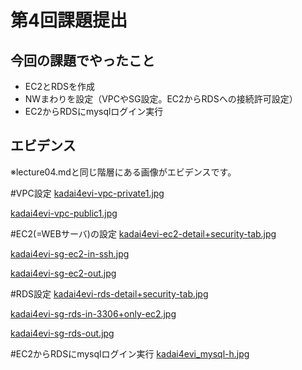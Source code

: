# 第4回課題提出

## 今回の課題でやったこと
 - EC2とRDSを作成
 - NWまわりを設定（VPCやSG設定。EC2からRDSへの接続許可設定）
 - EC2からRDSにmysqlログイン実行

## エビデンス

 ※lecture04.mdと同じ階層にある画像がエビデンスです。


#VPC設定
[kadai4evi-vpc-private1.jpg](./kadai4evi-vpc-private1.jpg)

[kadai4evi-vpc-public1.jpg](./kadai4evi-vpc-public1.jpg)


#EC2(=WEBサーバ)の設定 
[kadai4evi-ec2-detail+security-tab.jpg](.kadai4evi-ec2-detail+security-tab.jpg/)

[kadai4evi-sg-ec2-in-ssh.jpg](./kadai4evi-sg-ec2-in-ssh.jpg)

[kadai4evi-sg-ec2-out.jpg](./kadai4evi-sg-ec2-in-ssh.jpg)


#RDS設定
[kadai4evi-rds-detail+security-tab.jpg](./kadai4evi-rds-detail+security-tab.jpg)

[kadai4evi-sg-rds-in-3306+only-ec2.jpg](./kadai4evi-sg-rds-in-3306+only-ec2.jpg)

[kadai4evi-sg-rds-out.jpg](./kadai4evi-sg-rds-out.jpg)

#EC2からRDSにmysqlログイン実行
[kadai4evi_mysql-h.jpg](./kadai4evi_mysql-h.jpg)

